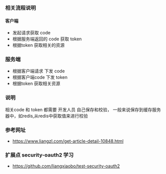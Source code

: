 ### 相关流程说明
#### 客户端
- 发起请求获取 code
- 根据服务端返回的 code 获取 token
- 根据token 获取相关的资源

### 服务端
- 根据客户端请求 下发 code
- 根据客户端code 下发 token
- 根据token 获取相关资源

### 说明
相关code 和 token 都需要 开发人员 自己保存和校验，
一般来说保存到缓存服务器中，如redis,从redis中获取值来进行校验

### 参考网址 
- https://www.liangzl.com/get-article-detail-10848.html

### 扩展点 security-oauth2 学习

- https://github.com/liangxiaobo/test-security-oauth2
